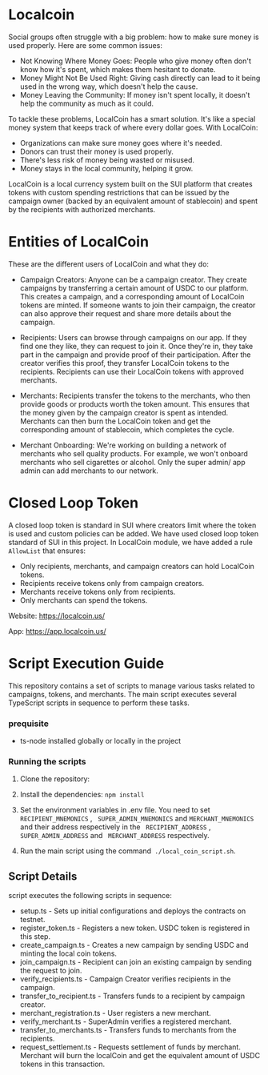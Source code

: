 # Localcoin
Social groups often struggle with a big problem: how to make sure money is used properly. Here are some common issues: 

* Not Knowing Where Money Goes: People who give money often don't know how it's spent, which makes them hesitant to donate. 
* Money Might Not Be Used Right: Giving cash directly can lead to it being used in the wrong way, which doesn't help the cause. 
* Money Leaving the Community: If money isn't spent locally, it doesn't help the community as much as it could. 

To tackle these problems, LocalCoin has a smart solution. It's like a special money system that keeps track of where every dollar goes. With LocalCoin: 

* Organizations can make sure money goes where it's needed. 
* Donors can trust their money is used properly. 
* There's less risk of money being wasted or misused. 
* Money stays in the local community, helping it grow. 

LocalCoin is a local currency system built on the SUI platform that creates tokens with custom spending restrictions that can be issued by the campaign owner (backed by an equivalent amount of stablecoin) and spent by the recipients with authorized merchants.

# Entities of LocalCoin

These are the different users of LocalCoin and what they do: 
* Campaign Creators:
Anyone can be a campaign creator. They create campaigns by transferring a certain amount of USDC to our platform. This creates a campaign, and a corresponding amount of LocalCoin tokens are minted. If someone wants to join their campaign, the creator can also approve their request and share more details about the campaign.

* Recipients:
Users can browse through campaigns on our app. If they find one they like, they can request to join it. Once they're in, they take part in the campaign and provide proof of their participation. After the creator verifies this proof, they transfer LocalCoin tokens to the recipients. Recipients can use their LocalCoin tokens with approved merchants.

* Merchants:
Recipients transfer the tokens to the merchants, who then provide goods or products worth the token amount. This ensures that the money given by the campaign creator is spent as intended. Merchants can then burn the LocalCoin token and get the corresponding amount of stablecoin, which completes the cycle. 

* Merchant Onboarding:
We're working on building a network of merchants who sell quality products. For example, we won't onboard merchants who sell cigarettes or alcohol. Only the super admin/ app admin can add merchants to our network.

# Closed Loop Token
A closed loop token is standard in SUI where creators limit where the token is used and custom policies can be added. We have used closed loop token standard of SUI in this project. In LocalCoin module, we have added a rule `AllowList` that ensures: 
* Only recipients, merchants, and campaign creators can hold LocalCoin tokens.
* Recipients receive tokens only from campaign creators. 
* Merchants receive tokens only from recipients. 
* Only merchants can spend the tokens.

Website: https://localcoin.us/

App: https://app.localcoin.us/

# Script Execution Guide
This repository contains a set of scripts to manage various tasks related to campaigns, tokens, and merchants. The main script executes several TypeScript scripts in sequence to perform these tasks.

### prequisite
* ts-node installed globally or locally in the project

### Running the scripts
1. Clone the repository:

2. Install the dependencies: ``npm install``

3. Set the environment variables in .env file. You need to set `` RECIPIENT_MNEMONICS`` , `` SUPER_ADMIN_MNEMONICS`` and ``MERCHANT_MNEMONICS`` and their address respectively in the `` RECIPIENT_ADDRESS`` , `` SUPER_ADMIN_ADDRESS`` and `` MERCHANT_ADDRESS`` respectively.

4. Run the main script using the command``  ./local_coin_script.sh ``.

## Script Details
script executes the following scripts in sequence:

* setup.ts - Sets up initial configurations and deploys the contracts on testnet.
* register_token.ts - Registers a new token. USDC token is registered in this step.
* create_campaign.ts - Creates a new campaign by sending USDC and minting the local coin tokens.
* join_campaign.ts - Recipient can join an existing campaign by sending the request to join.
* verify_recipients.ts - Campaign Creator verifies recipients in the campaign.
* transfer_to_recipient.ts - Transfers funds to a recipient by campaign creator.
* merchant_registration.ts - User registers a new merchant.
* verify_merchant.ts - SuperAdmin verifies a registered merchant.
* transfer_to_merchants.ts - Transfers funds to merchants from the recipients.
* request_settlement.ts - Requests settlement of funds by merchant. Merchant will burn the localCoin and get the equivalent amount of USDC tokens in this transaction.
